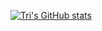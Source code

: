 [![Tri's GitHub stats](https://github-readme-stats.vercel.app/apiTriTacLe=anuraghazra)](https://github.com/anuraghazra/github-readme-stats)
